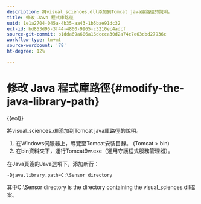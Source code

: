 ```yaml
---
description: 將visual_sciences.dll添加到Tomcat java庫路徑的說明。
title: 修改 Java 程式庫路徑
uuid: 1e1a2704-045a-4b35-aa43-1b5bae91dc32
exl-id: bd853d95-3f44-4860-9965-c3210ec4adcf
source-git-commit: b1dda69a606a16dccca30d2a74c7e63dbd27936c
workflow-type: tm+mt
source-wordcount: '78'
ht-degree: 12%

---
```


# 修改 Java 程式庫路徑{#modify-the-java-library-path}

{{eol}}

將visual_sciences.dll添加到Tomcat java庫路徑的說明。

1. 在Windows伺服器上，導覽至Tomcat安裝目錄。 (Tomcat > bin)
1. 在bin資料夾下，運行Tomcat9w.exe（通用守護程式服務管理器）。

在Java頁簽的Java選項下，添加新行：

```
-Djava.library.path=C:\Sensor directory
```

其中C:\Sensor directory is the directory containing the visual_sciences.dll檔案。

